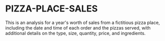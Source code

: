 # PIZZA-PLACE-SALES
This is an analysis for a year's worth of sales from a fictitious pizza place, including the date and time of each order and the pizzas served, with additional details on the type, size, quantity, price, and ingredients.
